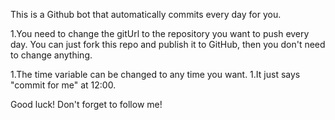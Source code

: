 This is a Github bot that automatically commits every day for you.

1.You need to change the gitUrl to the repository you want to push every day.
You can just fork this repo and publish it to GitHub, then you don't need to change anything.

1.The time variable can be changed to any time you want.
1.It just says "commit for me" at 12:00.

Good luck! Don't forget to follow me!
